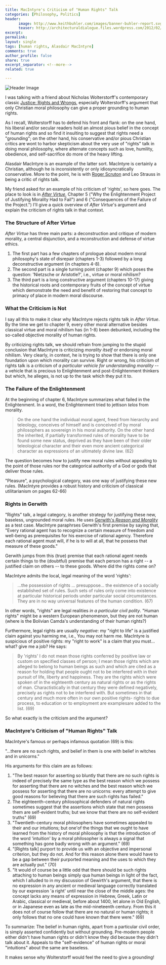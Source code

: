 ```yaml
---
title: MacIntyre's Criticism of "Human Rights" Talk
categories: [Philosophy, Politics]
header:
      image: http://www.keithbuhler.com/images/banner-buhler-report.svg
      teaser: http://architecturaldialogue.files.wordpress.com/2012/02/macintyre-2.jpg
excerpt: 
permalink: 
layout: single
tags: [human rights, Alasdair MacIntyre]
comments: true
author_profile: false
share: true
excerpt_separator: <!--more-->
related: true

---
```


![Header Image](http://architecturaldialogue.files.wordpress.com/2012/02/macintyre-2.jpg)


I was talking with a friend about Nicholas Wolterstorff's contemporary classic [Justice: Rights and Wrongs](http://press.princeton.edu/titles/8680.html), especially Wolterstorff's argument that only Christian moral philosophy can give a proper grounding to human rights. 

As I recall, Wolterstorff has to defend his front and flank: on the one hand, his liberal and/or secular readers hold an almost pious belief in the concept of human rights and so find it insulting to suggest that rights need a "grounding"; on the other hand, his conservative and/or pious Christian critics are wont to harbor skepticism about the very use of "rights" talk in doing moral philosophy, where alternate concepts such as love, humility, obedience, and self-sacrifice do more of the heavy lifting. 

Alasdair MacIntyre is an example of the latter sort. MacIntyre is certainly a Christian, although he is inconsistently or only idiosyncratically conservative. More to the point, he is with [Roger Scruton](https://mereorthodoxy.com/roger-scruton-on-discrimination/) and Leo Strauss in being a critic of rights talk.

My friend asked for an example of his criticism of 'rights', so here goes. The place to look is in [*After Virtue*](https://epistemh.pbworks.com/f/4.+Macintyre.pdf), Chapter 5 ("Why the Enlightenment Project of Justifying Morality Had to Fail") and 6 ("Consequences of the Failure of the Project.") I'll give a quick overview of *After Virtue*'s argument and explain the criticism of rights talk in that context. 

<!--more-->

### The Structure of After Virtue

*After Virtue* has three main parts: a deconstruction and critique of modern morality, a central disjunction, and a reconstruction and defense of virtue ethics. 

1. The first part has a few chapters of prologue about modern moral philosophy's state of disrepair (chapters 1-3) followed by a long deconstructive argument (in chapters 4-8). 
2. The second part is a single turning point (chapter 9) which poses the question: 'Nietzsche or Aristotle?', i.e., virtue or moral nihilism? 
3. The third part is a long constructive argument (chapters 10-17) giving the historical roots and contemporary fruits of the concept of virtue which demonstrate the need and benefit of restoring that concept to primacy of place in modern moral discourse. 

### What the Criticism is Not

I say all this to make it clear why MacIntyre rejects rights talk in *After Virtue*. By the time we get to chapter 9, every other moral alternative besides classical virtue and moral nihilism has (in 1-8) been debunked, including the so-called objective morality of human rights. 

By criticizing rights talk, we should refrain from jumping to the stupid conclusion that MacIntyre is criticizing *morality itself* or endorsing moral nihilism. Very clearly, in context, he is trying to show that there is only one foundation upon which morality can survive. Right or wrong, his criticism of rights talk is a criticism of *a particular vehicle for understanding morality* -- a vehicle that is precious to Enlightenment and post-Enlightenment thinkers but which, he alleges, is not up to the task which they put it to. 


### The Failure of the Enlightenment

At the beginning of chapter 6, MacIntyre summarizes what failed in the Enlightenment. In a word, the Enlightenment tried to jettison *telos* from morality. 

>On the one hand the individual moral agent, freed from hierarchy and teleology, conceives of himself and is conceived of by moral philosophers as sovereign in his moral authority. On the other hand the inherited, if partially transformed rules of morality have to be found some new status, deprived as they have been of their older teleological character and their even more ancient categorical character as expressions of an ultimately divine law. (62)

The question becomes how to justify new moral rules without appealing to the point of those rules nor the categorical authority of a God or gods that deliver those rules. 

"Pleasure", a psychological category, was one way of justifying these new rules. (MacIntyre provides a robust history and criticism of classical utilitarianism on pages 62-66) 

### Rights in Gerwith

"Rights" talk, a legal category, is another strategy for justifying these new, baseless, ungrounded moral rules. He uses [Gerwith's *Reason and Morality*](http://press.uchicago.edu/ucp/books/book/chicago/R/bo25842059.html) as a test case. MacIntyre paraphrses Gerwith's first premise by saying that, "Every rational agent has to recognize a certain measure of freedom and well-being as prerequisites for his exercise of rational agency. Therefore each rational agent must will, if he is to will at all, that he possess that measure of these goods." 

Gerwith jumps from this (true) premise that each rational agent needs certain things to the (doubtful) premise that each person has a right -- a justified claim on others -- to these goods. Where did the rights come on? 

MacIntyre admits the local, legal meaning of the word 'rights': 

>...the possession of rights ...  presuppose... the existence of a socially established set of rules. Such sets of rules only come into existence at particular historical periods under particular social circumstances. They are in no way universal features of the human condition. (67)

In other words, "rights" are legal realities *in a particular civil polity*. "Human rights" might be a western European phenomenon, but they are not human (where is the Bolivian Camda's understanding of their human rights?)

Furthermore, legal rights are usually *negative*: my "right to life" is a justified claim against you harming me, i.e., You may not harm me. MacIntyre is suspicious of positive rights: my "right to work" is a claim that you must... what? give me a job? He says:  

> By 'rights' I do not mean those rights conferred by positive law or custom on specified classes of person; I mean those rights which are alleged to belong to human beings as such and which are cited as a reason for holding that people ought not to be interfered with in their pursuit of life, liberty and happiness. They are the rights which were spoken of in the eighteenth century as natural rights or as the rights of man. Charactistically in that century they were defined negatively, precisely as rights not to be interfered with. But sometimes in that century and much more often in our own positive rights- rights to due process, to education or to employment are examplesare added to the list. (69)

So what exactly is the criticism and the argument? 

### MacIntyre's Criticism of "Human Rights" Talk

MacIntyre's famous or perhaps infamous quotation (69) is this: 

"...there are no such rights, and belief in them is one with belief in witches and in unicorns."

His arguments for this claim are as follows: 

1. "The best reason for asserting so bluntly that there are no such rights is indeed of precisely the same type as the best reason which we possess for asserting that there are no witches and the best reason which we possess for asserting that there are no unicorns: every attempt to give good reasons for believing that there are such rights has failed." 
2. The eighteenth-century philosophical defenders of natural rights sometimes suggest that the assertions which state that men possess them are self-evident truths; but we know that there are no self-evident truths" (69)
2. "Twentieth-century moral philosophers have sometimes appealed to their and our intuitions; but one'of the things that we ought to have learned from the history of moral philosophy is that the introduction of the word 'intuition' by a moral philosopher is always a signal that something has gone badly wrong with an argument." (69)
3. "[Rights talk] purport to provide us with an objective and impersonal criterion, but they do not. And for this reason alone there would have to be a gap between their purported meaning and the uses to which they are actually put." (70)
4. "It would of course be a little odd that there should be such rights attaching to human beings simply qua human beings in light of the fact, which I alluded to in my discussion of Gewirth's argument, that there is no expression in any ancient or medieval language correctly translated by our expression 'a right' until near the close of the middle ages: the concept lacks any means of expression in Hebrew, Greek, Latin or Arabic, classical or medieval, before about 1400, let alone in Old English, or in Japanese even as late as the mid-nineteenth century. From this it does not of course follow that there are no natural or human rights; it only follows that no one could have known that there were." (69)


To summarize: The belief in human rights, apart from a particular civil order, is simply asserted confidently but without grounding. Pre-modern people either didn't have human rights or didn't know they did because they didn't talk about it. Appeals to the "self-evidence" of human rights or moral "intuitions" about the same are baseless. 

It makes sense why Wolterstorff would feel the need to give a grounding!

